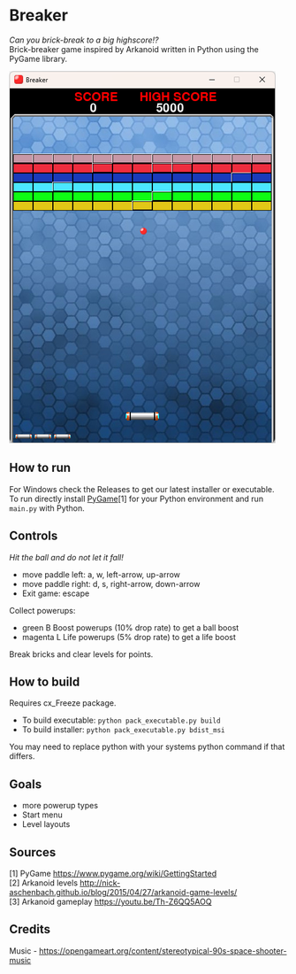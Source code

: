 # Breaker
_Can you brick-break to a big highscore!?_  
Brick-breaker game inspired by Arkanoid written in Python using the PyGame library.  

![Gameplay Demo](gameplay.png)

## How to run
For Windows check the Releases to get our latest installer or executable.  
To run directly install [PyGame](https://www.pygame.org/wiki/GettingStarted)[1] for your Python environment and run `main.py` with Python.  

## Controls
_Hit the ball and do not let it fall!_
- move paddle left: a, w, left-arrow, up-arrow
- move paddle right: d, s, right-arrow, down-arrow
- Exit game: escape

Collect powerups:
- green B Boost powerups (10% drop rate) to get a ball boost
- magenta L Life powerups (5% drop rate) to get a life boost

Break bricks and clear levels for points.

## How to build
Requires cx_Freeze package.  
- To build executable: `python pack_executable.py build`
- To build installer: `python pack_executable.py bdist_msi`

You may need to replace python with your systems python command if that differs.

## Goals
- more powerup types
- Start menu
- Level layouts

## Sources
[1] PyGame https://www.pygame.org/wiki/GettingStarted  
[2] Arkanoid levels http://nick-aschenbach.github.io/blog/2015/04/27/arkanoid-game-levels/  
[3] Arkanoid gameplay https://youtu.be/Th-Z6QQ5AOQ  

## Credits
Music - https://opengameart.org/content/stereotypical-90s-space-shooter-music  
